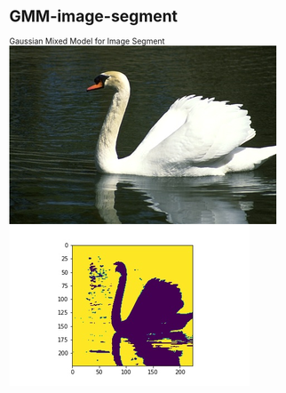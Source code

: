 # GMM-image-segment
Gaussian Mixed Model for Image Segment  
![image](https://github.com/dbwaax/GMM-image-segment/blob/main/8068.jpg) ![image](https://github.com/dbwaax/GMM-image-segment/blob/main/out.jpg)
